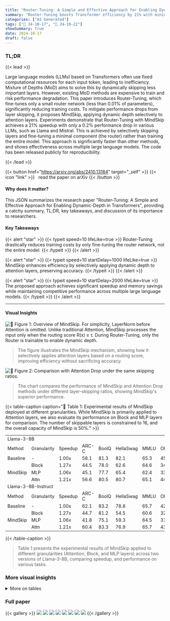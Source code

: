 ```yaml
---
title: "Router-Tuning: A Simple and Effective Approach for Enabling Dynamic-Depth in Transformers"
summary: "Router-Tuning boosts Transformer efficiency by 21% with minimal accuracy loss, dynamically skipping less important layers via a novel, fast fine-tuning method."
categories: ["AI Generated"]
tags: ["🔖 24-10-17", "🤗 24-10-22"]
showSummary: true
date: 2024-10-17
draft: false
---
```


### TL;DR


{{< lead >}}

Large language models (LLMs) based on Transformers often use fixed computational resources for each input token, leading to inefficiency.  Mixture of Depths (MoD) aims to solve this by dynamically skipping less important layers.  However, existing MoD methods are expensive to train and risk performance degradation. This paper introduces Router-Tuning, which fine-tunes only a small router network (less than 0.01% of parameters), significantly reducing training costs.  To mitigate performance drops from layer skipping, it proposes MindSkip, applying dynamic depth selectively to attention layers.  Experiments demonstrate that Router-Tuning with MindSkip achieves a 21% speedup with only a 0.2% performance drop in various LLMs, such as Llama and Mistral.  This is achieved by selectively skipping layers and fine-tuning a minimal component (the router) rather than training the entire model. This approach is significantly faster than other methods, and shows effectiveness across multiple large language models.  The code has been released publicly for reproducibility.

{{< /lead >}}


{{< button href="https://arxiv.org/abs/2410.13184" target="_self" >}}
{{< icon "link" >}} &nbsp; read the paper on arXiv
{{< /button >}}

#### Why does it matter?
This JSON summarizes the research paper "Router-Tuning: A Simple and Effective Approach for Enabling Dynamic-Depth in Transformers", providing a catchy summary, TL;DR, key takeaways, and discussion of its importance to researchers.
#### Key Takeaways

{{< alert "star" >}}
{{< typeit speed=10 lifeLike=true >}} Router-Tuning drastically reduces training costs by only fine-tuning the router network, not the entire model. {{< /typeit >}}
{{< /alert >}}

{{< alert "star" >}}
{{< typeit speed=10 startDelay=1000 lifeLike=true >}} MindSkip enhances efficiency by selectively applying dynamic depth to attention layers, preserving accuracy. {{< /typeit >}}
{{< /alert >}}

{{< alert "star" >}}
{{< typeit speed=10 startDelay=2000 lifeLike=true >}} The proposed approach achieves significant speedup and memory savings while maintaining competitive performance across multiple large language models. {{< /typeit >}}
{{< /alert >}}

------
#### Visual Insights



![](figures/figures_2_0.png "🔼 Figure 1: Overview of MindSkip. For simplicity, LayerNorm before Attention is omitted. Unlike traditional Attention, MindSkip processes the input only when the routing score R(x) ≥ τ. During Router-Tuning, only the Router is trainable to enable dynamic depth.")

> The figure illustrates the MindSkip mechanism, showing how it selectively applies attention layers based on a routing score, improving efficiency without sacrificing accuracy.





![](charts/charts_4_0.png "🔼 Figure 2: Comparison with Attention Drop under the same skipping ratios.")

> The chart compares the performance of MindSkip and Attention Drop methods under different layer-skipping ratios, showing MindSkip's superior performance.





{{< table-caption caption="🔽 Table 1: Experimental results of MindSkip deployed at different granularities. While MindSkip is primarily applied to Attention layers, we also evaluate its performance on Block and MLP layers for comparison. The number of skippable layers is constrained to 16, and the overall capacity of MindSkip is 50%." >}}
<table id='1' style='font-size:14px'><tr><td colspan="12">Llama-3-8B</td></tr><tr><td>Method</td><td>Granularity</td><td>Speedup</td><td>ARC-C</td><td>BoolQ</td><td>HellaSwag</td><td>MMLU</td><td>OBQA</td><td>PIQA</td><td>RTE</td><td>WinoGrande</td><td>Avg.</td></tr><tr><td>Baseline</td><td>-</td><td>1.00x</td><td>58.1</td><td>81.3</td><td>82.1</td><td>65.3</td><td>45.0</td><td>80.5</td><td>67.2</td><td>77.7</td><td>69.7</td></tr><tr><td rowspan="3">MindSkip</td><td>Block</td><td>1.27x</td><td>44.5</td><td>78.0</td><td>62.6</td><td>64.6</td><td>34.2</td><td>70.3</td><td>65.3</td><td>71.2</td><td>61.3</td></tr><tr><td>MLP</td><td>1.06x</td><td>45.1</td><td>77.7</td><td>65.4</td><td>62.4</td><td>33.4</td><td>71.6</td><td>66.4</td><td>72.1</td><td>61.8</td></tr><tr><td>Attn</td><td>1.21x</td><td>56.6</td><td>80.5</td><td>80.7</td><td>65.1</td><td>44.6</td><td>80.5</td><td>69.7</td><td>77.7</td><td>69.4</td></tr><tr><td colspan="12">Llama-3-8B-Instruct</td></tr><tr><td>Method</td><td>Granularity</td><td>Speedup</td><td>ARC-C</td><td>BoolQ</td><td>HellaSwag</td><td>MMLU</td><td>OBQA</td><td>PIQA</td><td>RTE</td><td>WinoGrande</td><td>Avg.</td></tr><tr><td>Baseline</td><td>-</td><td>1.00x</td><td>62.1</td><td>83.2</td><td>78.8</td><td>65.7</td><td>42.8</td><td>78.7</td><td>67.5</td><td>75.9</td><td>69.3</td></tr><tr><td rowspan="3">MindSkip</td><td>Block</td><td>1.27x</td><td>44.7</td><td>81.2</td><td>54.5</td><td>60.6</td><td>32.4</td><td>64.6</td><td>67.1</td><td>64.8</td><td>58.7</td></tr><tr><td>MLP</td><td>1.06x</td><td>41.8</td><td>75.1</td><td>59.3</td><td>64.5</td><td>31.2</td><td>68.2</td><td>66.7</td><td>68.8</td><td>59.5</td></tr><tr><td>Attn</td><td>1.21x</td><td>60.4</td><td>83.3</td><td>76.9</td><td>65.7</td><td>43.0</td><td>78.2</td><td>68.2</td><td>76.9</td><td>69.1</td></tr></table>{{< /table-caption >}}

> Table 1 presents the experimental results of MindSkip applied to different granularities (Attention, Block, and MLP layers) across two versions of Llama-3-8B, comparing speedup, and performance on various tasks.



### More visual insights




<details>
<summary>More on tables
</summary>


{{< table-caption caption="🔽 Table 1: Experimental results of MindSkip deployed at different granularities. While MindSkip is primarily applied to Attention layers, we also evaluate its performance on Block and MLP layers for comparison. The number of skippable layers is constrained to 16, and the overall capacity of MindSkip is 50%." >}}
<table id='1' style='font-size:14px'><tr><td>Dataset</td><td>HellaSwag</td><td>MMLU</td><td>OBQA</td><td>WinoGrande</td><td>Avg.</td></tr><tr><td>Baseline</td><td>82.1</td><td>65.3</td><td>45.0</td><td>77.7</td><td>67.5</td></tr><tr><td>Alpaca</td><td>79.8</td><td>62.2</td><td>43.8</td><td>77.4</td><td>65.8</td></tr><tr><td>Evol-Instruct</td><td>80.4</td><td>64.0</td><td>44.4</td><td>77.6</td><td>66.6</td></tr><tr><td>ShareGPT</td><td>80.6</td><td>63.3</td><td>45.4</td><td>76.7</td><td>66.5</td></tr><tr><td>Llama-Pro</td><td>80.7</td><td>65.1</td><td>44.6</td><td>77.7</td><td>67.0</td></tr></table>{{< /table-caption >}}

> Table 1 shows the experimental results of applying MindSkip at different granularities (Block, MLP, and Attention layers) on Llama-3-8B and Llama-3-8B-Instruct models, comparing speedup and performance metrics.


{{< table-caption caption="🔽 Table 1: Experimental results of MindSkip deployed at different granularities. While MindSkip is primarily applied to Attention layers, we also evaluate its performance on Block and MLP layers for comparison. The number of skippable layers is constrained to 16, and the overall capacity of MindSkip is 50%." >}}
<table id='4' style='font-size:14px'><tr><td>Task</td><td>Number of few-shot</td><td>Metric</td></tr><tr><td>BoolQ</td><td>0</td><td>Accuracy</td></tr><tr><td>RTE</td><td>0</td><td>Accuracy</td></tr><tr><td>OBQA</td><td>0</td><td>Accuracy (Norm)</td></tr><tr><td>PIQA</td><td>0</td><td>Accuracy (Norm)</td></tr><tr><td>MMLU</td><td>5</td><td>Accuracy</td></tr><tr><td>WinoGrande</td><td>5</td><td>Accuracy</td></tr><tr><td>GSM8K</td><td>5</td><td>Exact Match</td></tr><tr><td>HellaSwag</td><td>10</td><td>Accuracy (Norm)</td></tr><tr><td>ARC-C</td><td>25</td><td>Accuracy (Norm)</td></tr></table>{{< /table-caption >}}

> Table 1 presents the experimental results of MindSkip applied to different layers (Attention, Block, MLP) of two Llama models, showing speedup and performance across various tasks.


</details>


### Full paper

{{< gallery >}}
<img src="paper_images/1.png" class="grid-w50 md:grid-w33 xl:grid-w25" />
<img src="paper_images/2.png" class="grid-w50 md:grid-w33 xl:grid-w25" />
<img src="paper_images/3.png" class="grid-w50 md:grid-w33 xl:grid-w25" />
<img src="paper_images/4.png" class="grid-w50 md:grid-w33 xl:grid-w25" />
<img src="paper_images/5.png" class="grid-w50 md:grid-w33 xl:grid-w25" />
<img src="paper_images/6.png" class="grid-w50 md:grid-w33 xl:grid-w25" />
<img src="paper_images/7.png" class="grid-w50 md:grid-w33 xl:grid-w25" />
<img src="paper_images/8.png" class="grid-w50 md:grid-w33 xl:grid-w25" />
{{< /gallery >}}